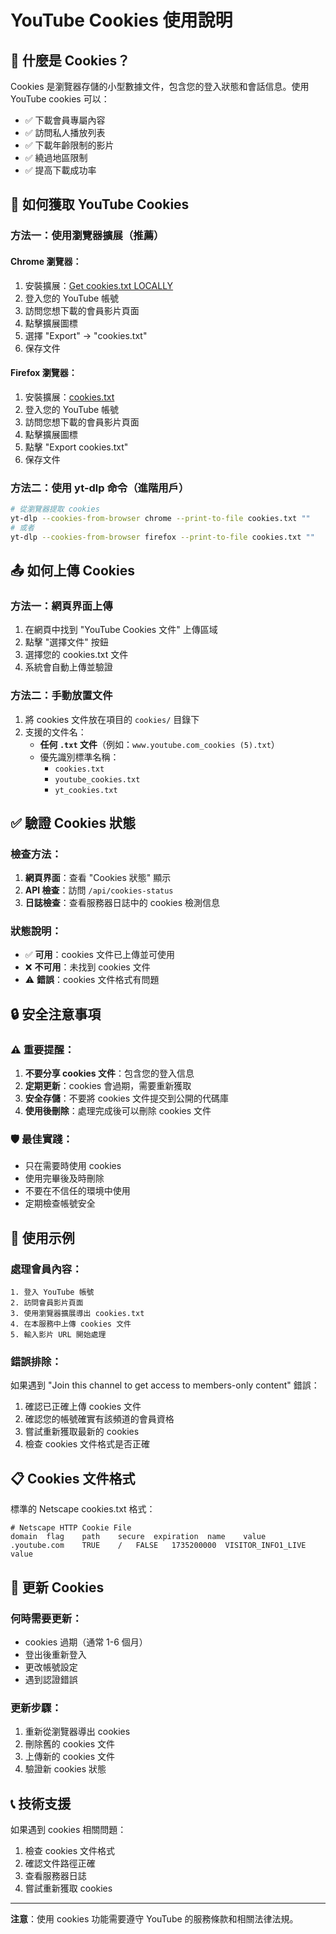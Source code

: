# YouTube Cookies 使用說明

## 🍪 什麼是 Cookies？

Cookies 是瀏覽器存儲的小型數據文件，包含您的登入狀態和會話信息。使用 YouTube cookies 可以：

- ✅ 下載會員專屬內容
- ✅ 訪問私人播放列表  
- ✅ 下載年齡限制的影片
- ✅ 繞過地區限制
- ✅ 提高下載成功率

## 🔧 如何獲取 YouTube Cookies

### 方法一：使用瀏覽器擴展（推薦）

#### Chrome 瀏覽器：
1. 安裝擴展：[Get cookies.txt LOCALLY](https://chrome.google.com/webstore/detail/get-cookiestxt-locally/cclelndahbckbenkjhflpdbgdldlbecc)
2. 登入您的 YouTube 帳號
3. 訪問您想下載的會員影片頁面
4. 點擊擴展圖標
5. 選擇 "Export" → "cookies.txt"
6. 保存文件

#### Firefox 瀏覽器：
1. 安裝擴展：[cookies.txt](https://addons.mozilla.org/en-US/firefox/addon/cookies-txt/)
2. 登入您的 YouTube 帳號
3. 訪問您想下載的會員影片頁面
4. 點擊擴展圖標
5. 點擊 "Export cookies.txt"
6. 保存文件

### 方法二：使用 yt-dlp 命令（進階用戶）

```bash
# 從瀏覽器提取 cookies
yt-dlp --cookies-from-browser chrome --print-to-file cookies.txt ""
# 或者
yt-dlp --cookies-from-browser firefox --print-to-file cookies.txt ""
```

## 📤 如何上傳 Cookies

### 方法一：網頁界面上傳
1. 在網頁中找到 "YouTube Cookies 文件" 上傳區域
2. 點擊 "選擇文件" 按鈕
3. 選擇您的 cookies.txt 文件
4. 系統會自動上傳並驗證

### 方法二：手動放置文件
1. 將 cookies 文件放在項目的 `cookies/` 目錄下
2. 支援的文件名：
   - **任何 `.txt` 文件**（例如：`www.youtube.com_cookies (5).txt`）
   - 優先識別標準名稱：
     - `cookies.txt`
     - `youtube_cookies.txt`
     - `yt_cookies.txt`

## ✅ 驗證 Cookies 狀態

### 檢查方法：
1. **網頁界面**：查看 "Cookies 狀態" 顯示
2. **API 檢查**：訪問 `/api/cookies-status`
3. **日誌檢查**：查看服務器日誌中的 cookies 檢測信息

### 狀態說明：
- ✅ **可用**：cookies 文件已上傳並可使用
- ❌ **不可用**：未找到 cookies 文件
- ⚠️ **錯誤**：cookies 文件格式有問題

## 🔒 安全注意事項

### ⚠️ 重要提醒：
1. **不要分享 cookies 文件**：包含您的登入信息
2. **定期更新**：cookies 會過期，需要重新獲取
3. **安全存儲**：不要將 cookies 文件提交到公開的代碼庫
4. **使用後刪除**：處理完成後可以刪除 cookies 文件

### 🛡️ 最佳實踐：
- 只在需要時使用 cookies
- 使用完畢後及時刪除
- 不要在不信任的環境中使用
- 定期檢查帳號安全

## 🚀 使用示例

### 處理會員內容：
```
1. 登入 YouTube 帳號
2. 訪問會員影片頁面
3. 使用瀏覽器擴展導出 cookies.txt
4. 在本服務中上傳 cookies 文件
5. 輸入影片 URL 開始處理
```

### 錯誤排除：
如果遇到 "Join this channel to get access to members-only content" 錯誤：
1. 確認已正確上傳 cookies 文件
2. 確認您的帳號確實有該頻道的會員資格
3. 嘗試重新獲取最新的 cookies
4. 檢查 cookies 文件格式是否正確

## 📋 Cookies 文件格式

標準的 Netscape cookies.txt 格式：
```
# Netscape HTTP Cookie File
domain	flag	path	secure	expiration	name	value
.youtube.com	TRUE	/	FALSE	1735200000	VISITOR_INFO1_LIVE	value
```

## 🔄 更新 Cookies

### 何時需要更新：
- cookies 過期（通常 1-6 個月）
- 登出後重新登入
- 更改帳號設定
- 遇到認證錯誤

### 更新步驟：
1. 重新從瀏覽器導出 cookies
2. 刪除舊的 cookies 文件
3. 上傳新的 cookies 文件
4. 驗證新 cookies 狀態

## 📞 技術支援

如果遇到 cookies 相關問題：
1. 檢查 cookies 文件格式
2. 確認文件路徑正確
3. 查看服務器日誌
4. 嘗試重新獲取 cookies

---

**注意**：使用 cookies 功能需要遵守 YouTube 的服務條款和相關法律法規。 
